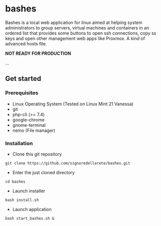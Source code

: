 # bashes
Bashes is a local web application for linux aimed at helping system administrators to group servers, virtual machines and containers in an ordered list that provides some buttons to open ssh connections, copy ss keys and open other management web apps like Proxmox. A kind of advanced hosts file.

**NOT READY FOR PRODUCTION**

...

## Get started

### Prerequisites
- Linux Operating System (Tested on Linux Mint 21 Vanessa)
- git
- php-cli (>= 7.4)
- google-chrome
- gnome-terminal
- nemo (File manager)

### Installation
- Clone this git repository
```
git clone https://github.com/signoredellarete/bashes.git
```
- Enter the just cloned directory
```
cd bashes
```
- Launch installer
```
bash install.sh
```
- Launch application
```
bash start_bashes.sh &
```

